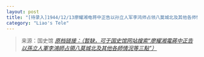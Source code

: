 ```yaml
---
layout: post
title: "[待录入]1944/12/13廖耀湘电蒋中正告以孙立人军李鸿师占领八莫城北及其他各师情况等三点"
category: "Liao's Tele"
---
```



> 来源：国史馆 [*原档链接：（暂缺，可于国史馆网站搜索“廖耀湘電蔣中正告以孫立人軍李鴻師占領八莫城北及其他各師情況等三點”）*]()
